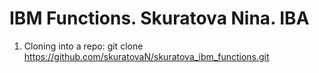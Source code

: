 # IBM Functions.    Skuratova Nina.     IBA

1. Cloning into a repo:
  git clone https://github.com/skuratovaN/skuratova_ibm_functions.git
